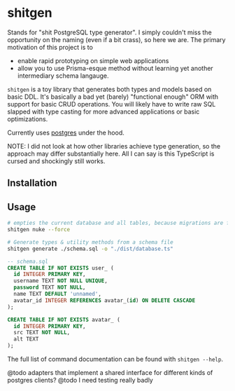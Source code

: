 # shitgen

Stands for "shit PostgreSQL type generator". I simply couldn't miss the opportunity on the naming (even if a bit crass), so here we are. The primary motivation of this project is to

- enable rapid prototyping on simple web applications
- allow you to use Prisma-esque method without learning yet another intermediary schema langauge.

`shitgen` is a toy library that generates both types and models based on basic DDL. It's basically a bad yet (barely) "functional enough" ORM with support for basic CRUD operations. You will likely have to write raw SQL slapped with type casting for more advanced applications or basic optimizations.

Currently uses [postgres](https://github.com/porsager/postgres) under the hood.

NOTE: I did not look at how other libraries achieve type generation, so the approach may differ substantially here. All I can say is this TypeScript is cursed and shockingly still works.

## Installation

## Usage

```bash
# empties the current database and all tables, because migrations are for the weak
shitgen nuke --force

# Generate types & utility methods from a schema file
shitgen generate ./schema.sql -o "./dist/database.ts"
```

```sql
-- schema.sql
CREATE TABLE IF NOT EXISTS user_ (
  id INTEGER PRIMARY KEY,
  username TEXT NOT NULL UNIQUE,
  password TEXT NOT NULL,
  name TEXT DEFAULT 'unnamed',
  avatar_id INTEGER REFERENCES avatar_(id) ON DELETE CASCADE
);

CREATE TABLE IF NOT EXISTS avatar_ (
  id INTEGER PRIMARY KEY,
  src TEXT NOT NULL,
  alt TEXT
);
```

The full list of command documentation can be found with `shitgen --help`.

@todo adapters that implement a shared interface for different kinds of postgres clients?
@todo I need testing really badly

